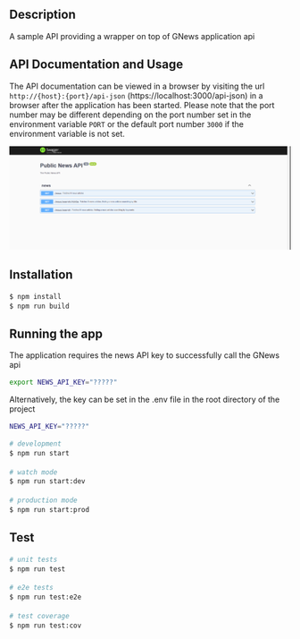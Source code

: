 
## Description
A sample API providing a wrapper on top of GNews application api


## API Documentation and Usage
The API documentation can be viewed in a browser by visiting the url `http://{host}:{port}/api-json` (https://localhost:3000/api-json) in a browser after the application has been started.
Please note that the port number may be different depending on the port number set in the environment variable `PORT` or the default port number `3000` if the environment variable is not set.

![Swagger API Documentation](./swagger.png)

## Installation

```bash
$ npm install
$ npm run build

```


## Running the app

The application requires the news API key to successfully call the GNews api

```bash
export NEWS_API_KEY="?????"
```
Alternatively, the key can be set in the .env file in the root directory of the project
```bash
NEWS_API_KEY="?????"
```

```bash
# development
$ npm run start

# watch mode
$ npm run start:dev

# production mode
$ npm run start:prod
```

## Test

```bash
# unit tests
$ npm run test

# e2e tests
$ npm run test:e2e

# test coverage
$ npm run test:cov
```
